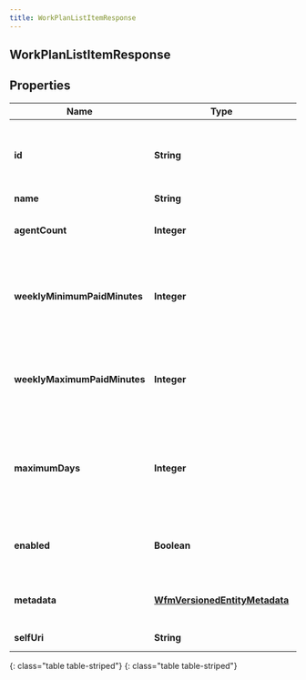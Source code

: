 ```yaml
---
title: WorkPlanListItemResponse
---
```

## WorkPlanListItemResponse


## Properties

| Name | Type | Description | Notes |
| ------------ | ------------- | ------------- | ------------- |
| **id** | **String** | The globally unique identifier for the object. |  [optional] |
| **name** | **String** |  |  [optional] |
| **agentCount** | **Integer** | Number of agents in this work plan |  [optional] |
| **weeklyMinimumPaidMinutes** | **Integer** | Minimum weekly paid time in minutes defined in this work plan |  [optional] |
| **weeklyMaximumPaidMinutes** | **Integer** | Maximum weekly paid time in minutes defined in this work plan |  [optional] |
| **maximumDays** | **Integer** | Maximum number of days in a week that can be scheduled using this work plan |  [optional] |
| **enabled** | **Boolean** | Whether the work plan is enabled for scheduling |  [optional] |
| **metadata** | [**WfmVersionedEntityMetadata**](WfmVersionedEntityMetadata.html) | Version metadata for this work plan |  [optional] |
| **selfUri** | **String** | The URI for this object |  [optional] |
{: class="table table-striped"}
{: class="table table-striped"}



